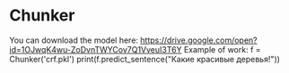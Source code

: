 # Chunker

You can download the model here: https://drive.google.com/open?id=1OJwqK4wu-ZoDvnTWYCov7Q1VveuI3T6Y
Example of work:
f = Chunker('crf.pkl')
print(f.predict_sentence("Какие красивые деревья!"))
